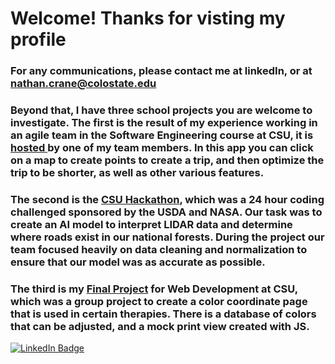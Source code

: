 # Welcome! Thanks for visting my profile
### For any communications, please contact me at linkedIn, or at nathan.crane@colostate.edu
### Beyond that, I have three school projects you are welcome to investigate. The first is the result of my experience working in an agile team in the Software Engineering course at CSU, it is <a href="https://cs314.cooperhlarson.com"> hosted </a> by one of my team members. In this app you can click on a map to create points to create a trip, and then optimize the trip to be shorter, as well as other various features.
### The second is the [CSU Hackathon](https://github.com/USDA-OCIO-EDMC/CSU-Hackathon2025/tree/Team8), which was a 24 hour coding challenged sponsored by the USDA and NASA. Our task was to create an AI model to interpret LIDAR data and determine where roads exist in our national forests. During the project our team focused heavily on data cleaning and normalization to ensure that our model was as accurate as possible.
### The third is my [Final Project](https://github.com/ncrane3d/lawyers) for Web Development at CSU, which was a group project to create a color coordinate page that is used in certain therapies. There is a database of colors that can be adjusted, and a mock print view created with JS.

<div id="badges">
  <a href="https://www.linkedin.com/in/nathan-crane-623245290/">
    <img src="https://img.shields.io/badge/LinkedIn-blue?style=for-the-badge&logo=linkedin&logoColor=white" alt="LinkedIn Badge"/>
  </a>
</div>



